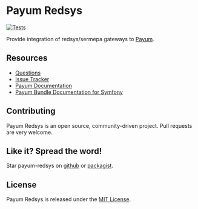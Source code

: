 Payum Redsys
============

[![Tests](https://github.com/mrcmorales/payum-redsys/actions/workflows/phpunit.yml/badge.svg)](https://github.com/mrcmorales/payum-redsys/actions/workflows/phpunit.yml)

Provide integration of redsys/sermepa gateways to [Payum](https://github.com/Payum/Payum).

## Resources

* [Questions](https://github.com/mrcmorales/payum-redsys/issues)
* [Issue Tracker](https://github.com/mrcmorales/payum-redsys/issues)
* [Payum Documentation](https://payum.gitbook.io/payum)
* [Payum Bundle Documentation for Symfony ](https://payum.gitbook.io/payum/symfony/get-it-started)

## Contributing

Payum Redsys is an open source, community-driven project. Pull requests are very welcome.

## Like it? Spread the word!

Star payum-redsys on [github](https://github.com/mrcmorales/payum-redsys) or [packagist](https://packagist.org/packages/mrcmorales/payum-redsys).

## License

Payum Redsys is released under the [MIT License](LICENSE).
